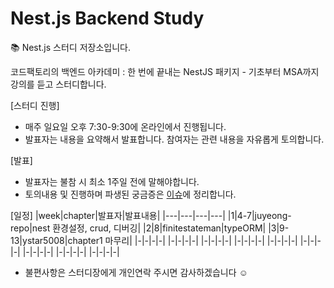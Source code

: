 # Nest.js Backend Study
📚 Nest.js 스터디 저장소입니다.

코드팩토리의 백엔드 아카데미 : 한 번에 끝내는 NestJS 패키지 - 기초부터 MSA까지
강의를 듣고 스터디합니다. 

[스터디 진행]
- 매주 일요일 오후 7:30-9:30에 온라인에서 진행됩니다.
- 발표자는 내용을 요약해서 발표합니다. 참여자는 관련 내용을 자유롭게 토의합니다.
  
[발표]
- 발표자는 불참 시 최소 1주일 전에 말해야합니다.
- 토의내용 및 진행하며 파생된 궁금증은 [이슈](https://github.com/juyeong-repo/nest/issues)에 정리합니다.

[일정]
|week|chapter|발표자|발표내용|
|---|---|---|---|
|1|4-7|juyeong-repo|nest 환경설정, crud, 디버깅|
|2|8|finitestateman|typeORM|
|3|9-13|ystar5008|chapter1 마무리|
|-|-|-|-|
|-|-|-|-|
|-|-|-|-|
|-|-|-|-|
|-|-|-|-|
|-|-|-|-|
|-|-|-|-|
|-|-|-|-|
|-|-|-|-|



- 불편사항은 스터디장에게 개인연락 주시면 감사하겠습니다 ☺️
